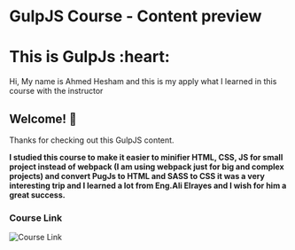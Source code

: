 # GulpJS Course - Content preview

<h1>
  This is GulpJs :heart:
</h1>

<p class="para">Hi, My name is Ahmed Hesham and this is my apply what I learned in this course with the instructor</p>

## Welcome! 👋

Thanks for checking out this GulpJS content.

**I studied this course to make it easier to minifier HTML, CSS, JS for small project instead of webpack (I am using webpack just for big and complex projects) and convert PugJs to HTML and SASS to CSS it was a very interesting trip and I learned a lot from Eng.Ali Elrayes and I wish for him a great success.**

### Course Link

![Course Link](https://youtu.be/vW7up4wrBs4)